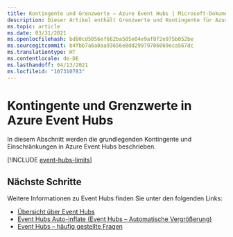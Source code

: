 ```yaml
---
title: Kontingente und Grenzwerte – Azure Event Hubs | Microsoft-Dokumentation
description: Dieser Artikel enthält Grenzwerte und Kontingente für Azure Event Hubs. Dazu gehören etwa Anzahl der Namespaces pro Abonnement und die Anzahl von Event Hubs pro Namespace.
ms.topic: article
ms.date: 03/31/2021
ms.openlocfilehash: bd80cd5056ef662ba505e04e9af8f2e975b052be
ms.sourcegitcommit: b4fbb7a6a0aa93656e8dd29979786069eca567dc
ms.translationtype: HT
ms.contentlocale: de-DE
ms.lasthandoff: 04/13/2021
ms.locfileid: "107310783"
---
```

# <a name="azure-event-hubs-quotas-and-limits"></a>Kontingente und Grenzwerte in Azure Event Hubs

In diesem Abschnitt werden die grundlegenden Kontingente und Einschränkungen in Azure Event Hubs beschrieben.

[!INCLUDE [event-hubs-limits](../../includes/event-hubs-limits.md)]

## <a name="next-steps"></a>Nächste Schritte

Weitere Informationen zu Event Hubs finden Sie unter den folgenden Links:

* [Übersicht über Event Hubs](./event-hubs-about.md)
* [Event Hubs Auto-inflate (Event Hubs – Automatische Vergrößerung)](event-hubs-auto-inflate.md)
* [Event Hubs – häufig gestellte Fragen](event-hubs-faq.yml)
